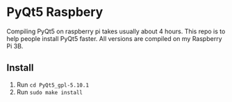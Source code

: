 # PyQt5 Raspbery
Compiling PyQt5 on raspberry pi takes usually about 4 hours. This repo is to help people install PyQt5 faster. All versions are compiled on my Raspberry Pi 3B.

## Install
1. Run `cd PyQt5_gpl-5.10.1`
2. Run `sudo make install`
